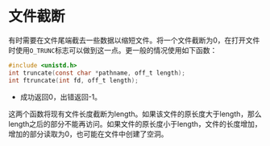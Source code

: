 # 文件截断

有时需要在文件尾端截去一些数据以缩短文件。将一个文件截断为0，在打开文件时使用`O_TRUNC`标志可以做到这一点。更一般的情况使用如下函数：

```c
#include <unistd.h>
int truncate(const char *pathname, off_t length);
int ftruncate(int fd, off_t length);
```

* 成功返回0，出错返回-1。

这两个函数将现有文件长度截断为length。如果该文件的原长度大于length，那么length之后的部分不能再访问。如果文件的原长度小于length，文件的长度增加，增加的部分读取为0，也可能在文件中创建了空洞。
